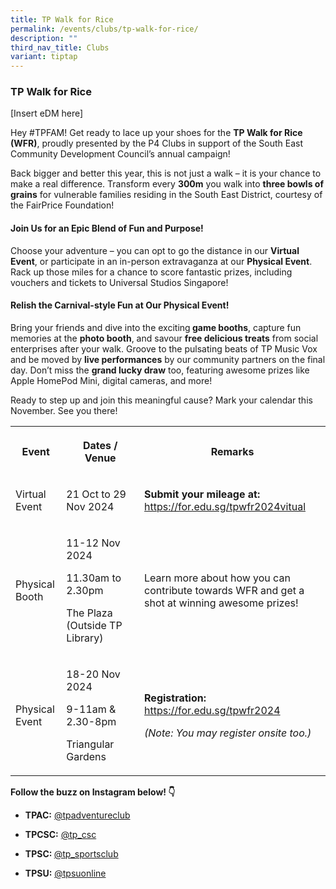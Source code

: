 ```yaml
---
title: TP Walk for Rice
permalink: /events/clubs/tp-walk-for-rice/
description: ""
third_nav_title: Clubs
variant: tiptap
---
```

<h3><strong>TP Walk for Rice</strong></h3>
<p>[Insert eDM here]</p>
<p>Hey #TPFAM! Get ready to lace up your shoes for the <strong>TP Walk for Rice (WFR)</strong>,
proudly presented by the P4 Clubs in support of the South East Community
Development Council’s annual campaign!</p>
<p>Back bigger and better this year, this is not just a walk – it is your
chance to make a real difference. Transform every <strong>300m</strong> you
walk into <strong>three bowls of grains</strong> for vulnerable families
residing in the South East District, courtesy of the FairPrice Foundation!</p>
<h4><strong>Join Us for an Epic Blend of Fun and Purpose!</strong></h4>
<p>Choose your adventure – you can opt to go the distance in our <strong>Virtual Event</strong>,
or participate in an in-person extravaganza at our <strong>Physical Event</strong>.
Rack up those miles for a chance to score fantastic prizes, including vouchers
and tickets to Universal Studios Singapore!</p>
<h4><strong>Relish the Carnival-style Fun at Our Physical Event!</strong></h4>
<p>Bring your friends and dive into the exciting<strong> game booths</strong>,
capture fun memories at the <strong>photo booth</strong>, and savour <strong>free delicious treats</strong> from
social enterprises after your walk. Groove to the pulsating beats of TP
Music Vox and be moved by <strong>live performances</strong> by our community
partners on the final day. Don’t miss the <strong>grand lucky draw</strong> too,
featuring awesome prizes like Apple HomePod Mini, digital cameras, and
more!</p>
<p>Ready to step up and join this meaningful cause? Mark your calendar this
November. See you there!</p>
<table style="minWidth: 75px">
<colgroup>
<col>
<col>
<col>
</colgroup>
<tbody>
<tr>
<th rowspan="1" colspan="1">
<p>Event</p>
</th>
<th rowspan="1" colspan="1">
<p>Dates / Venue</p>
</th>
<th rowspan="1" colspan="1">
<p>Remarks</p>
</th>
</tr>
<tr>
<td rowspan="1" colspan="1">
<p>Virtual Event</p>
</td>
<td rowspan="1" colspan="1">
<p>21 Oct to 29 Nov 2024</p>
</td>
<td rowspan="1" colspan="1">
<p><strong>Submit your mileage at: </strong><a href="https://for.edu.sg/tpwfr2024vitual" rel="noopener noreferrer nofollow" target="_blank">https://for.edu.sg/tpwfr2024vitual</a>
</p>
</td>
</tr>
<tr>
<td rowspan="1" colspan="1">
<p>Physical Booth</p>
</td>
<td rowspan="1" colspan="1">
<p>11-12 Nov 2024</p>
<p>11.30am to 2.30pm</p>
<p>The Plaza (Outside TP Library)</p>
</td>
<td rowspan="1" colspan="1">
<p>Learn more about how you can contribute towards WFR and get a shot at
winning awesome prizes!</p>
</td>
</tr>
<tr>
<td rowspan="1" colspan="1">
<p>Physical Event</p>
</td>
<td rowspan="1" colspan="1">
<p>18-20 Nov 2024</p>
<p>9-11am &amp; 2.30-8pm</p>
<p>Triangular Gardens&nbsp;&nbsp;&nbsp;&nbsp;&nbsp;&nbsp;&nbsp;&nbsp;&nbsp;</p>
</td>
<td rowspan="1" colspan="1">
<p><strong>Registration: </strong><a href="https://for.edu.sg/tpwfr2024" rel="noopener noreferrer nofollow" target="_blank">https://for.edu.sg/tpwfr2024</a> 
</p>
<p></p>
<p><em>(Note: You may register onsite too.)</em>
</p>
</td>
</tr>
</tbody>
</table>
<p><strong>Follow the buzz on Instagram below! 👇</strong>
</p>
<ul data-tight="true" class="tight">
<li>
<p><strong>TPAC:</strong>  <a href="https://www.instagram.com/tpadventureclub/?hl=en" rel="noopener noreferrer nofollow" target="_blank">@tpadventureclub</a>
</p>
</li>
<li>
<p><strong>TPCSC:</strong>  <a href="https://www.instagram.com/tp_csc/?hl=en" rel="noopener noreferrer nofollow" target="_blank">@tp_csc</a>
</p>
</li>
<li>
<p><strong>TPSC: </strong><a href="https://www.instagram.com/tp_sportsclub/?hl=en" rel="noopener noreferrer nofollow" target="_blank">@tp_sportsclub</a>
</p>
</li>
<li>
<p><strong>TPSU:</strong>  <a href="https://www.instagram.com/tpsuonline/?hl=en" rel="noopener noreferrer nofollow" target="_blank">@tpsuonline</a>
</p>
</li>
</ul>
<p></p>